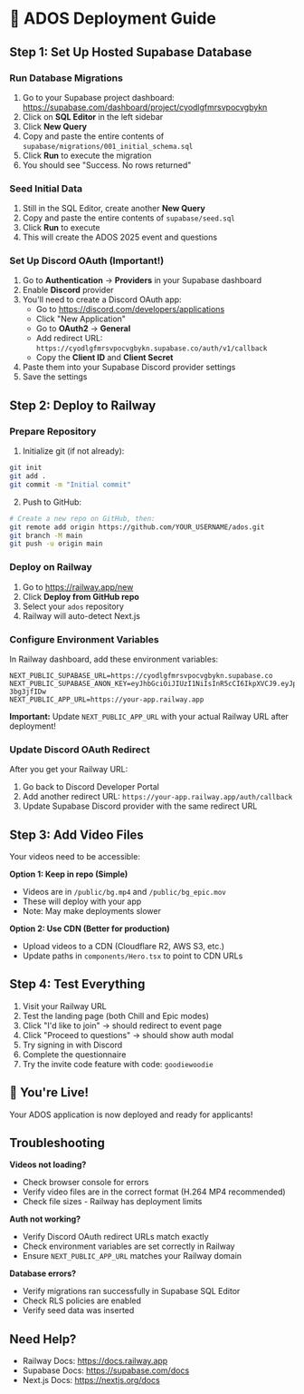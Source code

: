# 🚀 ADOS Deployment Guide

## Step 1: Set Up Hosted Supabase Database

### Run Database Migrations

1. Go to your Supabase project dashboard: https://supabase.com/dashboard/project/cyodlgfmrsvpocvgbykn
2. Click on **SQL Editor** in the left sidebar
3. Click **New Query**
4. Copy and paste the entire contents of `supabase/migrations/001_initial_schema.sql`
5. Click **Run** to execute the migration
6. You should see "Success. No rows returned"

### Seed Initial Data

1. Still in the SQL Editor, create another **New Query**
2. Copy and paste the entire contents of `supabase/seed.sql`
3. Click **Run** to execute
4. This will create the ADOS 2025 event and questions

### Set Up Discord OAuth (Important!)

1. Go to **Authentication** → **Providers** in your Supabase dashboard
2. Enable **Discord** provider
3. You'll need to create a Discord OAuth app:
   - Go to https://discord.com/developers/applications
   - Click "New Application"
   - Go to **OAuth2** → **General**
   - Add redirect URL: `https://cyodlgfmrsvpocvgbykn.supabase.co/auth/v1/callback`
   - Copy the **Client ID** and **Client Secret**
4. Paste them into your Supabase Discord provider settings
5. Save the settings

## Step 2: Deploy to Railway

### Prepare Repository

1. Initialize git (if not already):
```bash
git init
git add .
git commit -m "Initial commit"
```

2. Push to GitHub:
```bash
# Create a new repo on GitHub, then:
git remote add origin https://github.com/YOUR_USERNAME/ados.git
git branch -M main
git push -u origin main
```

### Deploy on Railway

1. Go to https://railway.app/new
2. Click **Deploy from GitHub repo**
3. Select your `ados` repository
4. Railway will auto-detect Next.js

### Configure Environment Variables

In Railway dashboard, add these environment variables:

```
NEXT_PUBLIC_SUPABASE_URL=https://cyodlgfmrsvpocvgbykn.supabase.co
NEXT_PUBLIC_SUPABASE_ANON_KEY=eyJhbGciOiJIUzI1NiIsInR5cCI6IkpXVCJ9.eyJpc3MiOiJzdXBhYmFzZSIsInJlZiI6ImN5b2RsZ2ZtcnN2cG9jdmdieWtuIiwicm9sZSI6ImFub24iLCJpYXQiOjE3NTk1OTU2NTAsImV4cCI6MjA3NTE3MTY1MH0.mKz6aOOS6mckQFLrQs8f65FzBAq6zwOyX-3bg3jfIDw
NEXT_PUBLIC_APP_URL=https://your-app.railway.app
```

**Important:** Update `NEXT_PUBLIC_APP_URL` with your actual Railway URL after deployment!

### Update Discord OAuth Redirect

After you get your Railway URL:
1. Go back to Discord Developer Portal
2. Add another redirect URL: `https://your-app.railway.app/auth/callback`
3. Update Supabase Discord provider with the same redirect URL

## Step 3: Add Video Files

Your videos need to be accessible:

**Option 1: Keep in repo (Simple)**
- Videos are in `/public/bg.mp4` and `/public/bg_epic.mov`
- These will deploy with your app
- Note: May make deployments slower

**Option 2: Use CDN (Better for production)**
- Upload videos to a CDN (Cloudflare R2, AWS S3, etc.)
- Update paths in `components/Hero.tsx` to point to CDN URLs

## Step 4: Test Everything

1. Visit your Railway URL
2. Test the landing page (both Chill and Epic modes)
3. Click "I'd like to join" → should redirect to event page
4. Click "Proceed to questions" → should show auth modal
5. Try signing in with Discord
6. Complete the questionnaire
7. Try the invite code feature with code: `goodiewoodie`

## 🎉 You're Live!

Your ADOS application is now deployed and ready for applicants!

## Troubleshooting

**Videos not loading?**
- Check browser console for errors
- Verify video files are in the correct format (H.264 MP4 recommended)
- Check file sizes - Railway has deployment limits

**Auth not working?**
- Verify Discord OAuth redirect URLs match exactly
- Check environment variables are set correctly in Railway
- Ensure `NEXT_PUBLIC_APP_URL` matches your Railway domain

**Database errors?**
- Verify migrations ran successfully in Supabase SQL Editor
- Check RLS policies are enabled
- Verify seed data was inserted

## Need Help?

- Railway Docs: https://docs.railway.app
- Supabase Docs: https://supabase.com/docs
- Next.js Docs: https://nextjs.org/docs
